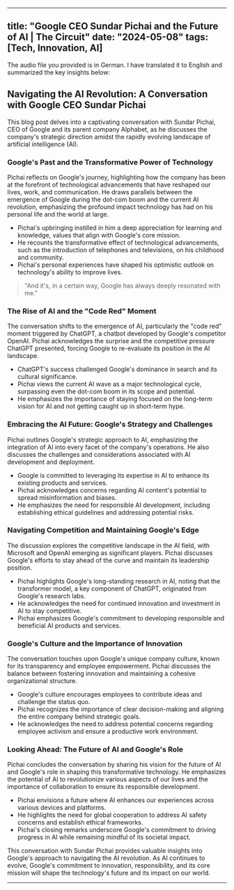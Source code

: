 
---
title: "Google CEO Sundar Pichai and the Future of AI | The Circuit"
date: "2024-05-08"
tags: [Tech, Innovation, AI]
---

The audio file you provided is in German. I have translated it to English and summarized the key insights below:

## Navigating the AI Revolution: A Conversation with Google CEO Sundar Pichai

This blog post delves into a captivating conversation with Sundar Pichai, CEO of Google and its parent company Alphabet, as he discusses the company's strategic direction amidst the rapidly evolving landscape of artificial intelligence (AI).

### Google's Past and the Transformative Power of Technology

Pichai reflects on Google's journey, highlighting how the company has been at the forefront of technological advancements that have reshaped our lives, work, and communication. He draws parallels between the emergence of Google during the dot-com boom and the current AI revolution, emphasizing the profound impact technology has had on his personal life and the world at large.

* Pichai's upbringing instilled in him a deep appreciation for learning and knowledge, values that align with Google's core mission.
* He recounts the transformative effect of technological advancements, such as the introduction of telephones and televisions, on his childhood and community.
* Pichai's personal experiences have shaped his optimistic outlook on technology's ability to improve lives.

> "And it's, in a certain way, Google has always deeply resonated with me."

### The Rise of AI and the "Code Red" Moment

The conversation shifts to the emergence of AI, particularly the "code red" moment triggered by ChatGPT, a chatbot developed by Google's competitor OpenAI. Pichai acknowledges the surprise and the competitive pressure ChatGPT presented, forcing Google to re-evaluate its position in the AI landscape.

* ChatGPT's success challenged Google's dominance in search and its cultural significance.
* Pichai views the current AI wave as a major technological cycle, surpassing even the dot-com boom in its scope and potential.
* He emphasizes the importance of staying focused on the long-term vision for AI and not getting caught up in short-term hype.

### Embracing the AI Future: Google's Strategy and Challenges

Pichai outlines Google's strategic approach to AI, emphasizing the integration of AI into every facet of the company's operations. He also discusses the challenges and considerations associated with AI development and deployment.

* Google is committed to leveraging its expertise in AI to enhance its existing products and services.
* Pichai acknowledges concerns regarding AI content's potential to spread misinformation and biases.
* He emphasizes the need for responsible AI development, including establishing ethical guidelines and addressing potential risks.

### Navigating Competition and Maintaining Google's Edge

The discussion explores the competitive landscape in the AI field, with Microsoft and OpenAI emerging as significant players. Pichai discusses Google's efforts to stay ahead of the curve and maintain its leadership position.

* Pichai highlights Google's long-standing research in AI, noting that the transformer model, a key component of ChatGPT, originated from Google's research labs.
* He acknowledges the need for continued innovation and investment in AI to stay competitive.
* Pichai emphasizes Google's commitment to developing responsible and beneficial AI products and services.

### Google's Culture and the Importance of Innovation

The conversation touches upon Google's unique company culture, known for its transparency and employee empowerment. Pichai discusses the balance between fostering innovation and maintaining a cohesive organizational structure.

* Google's culture encourages employees to contribute ideas and challenge the status quo.
* Pichai recognizes the importance of clear decision-making and aligning the entire company behind strategic goals.
* He acknowledges the need to address potential concerns regarding employee activism and ensure a productive work environment.

### Looking Ahead: The Future of AI and Google's Role

Pichai concludes the conversation by sharing his vision for the future of AI and Google's role in shaping this transformative technology. He emphasizes the potential of AI to revolutionize various aspects of our lives and the importance of collaboration to ensure its responsible development.

* Pichai envisions a future where AI enhances our experiences across various devices and platforms.
* He highlights the need for global cooperation to address AI safety concerns and establish ethical frameworks.
* Pichai's closing remarks underscore Google's commitment to driving progress in AI while remaining mindful of its societal impact.

This conversation with Sundar Pichai provides valuable insights into Google's approach to navigating the AI revolution. As AI continues to evolve, Google's commitment to innovation, responsibility, and its core mission will shape the technology's future and its impact on our world.

---
        
